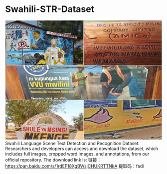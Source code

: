 # Swahili-STR-Dataset
![image](example.png)
Swahili Language Scene Text Detection and Recognition Dataset.
Researchers and developers can access and download the dataset, which includes full images, cropped word images, and annotations, from our official repository. The download link is:
链接：https://pan.baidu.com/s/1rdEF18XgBWsjCHUKRTTNkA 
提取码：fadi 
